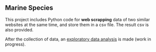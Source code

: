 ## Marine Species

This project includes Python code for **web scrapping** data of two similar websites at the same time, and store them in a csv file. The result csv is also provided.

After the collection of data, an [exploratory data analysis](https://nbviewer.jupyter.org/github/Deffro/Data-Science-Portfolio/blob/master/Notebooks/Marine-Species/2.%20Marine%20Species%20Analysis.ipynb) is made (work in progress).
